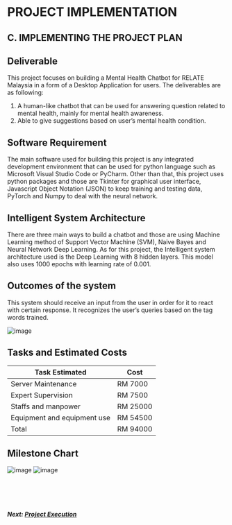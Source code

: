 # PROJECT IMPLEMENTATION

## C. IMPLEMENTING THE PROJECT PLAN

## Deliverable
This project focuses on building a Mental Health Chatbot for RELATE Malaysia in a form of a Desktop Application for users. The deliverables are as following:
1. A human-like chatbot that can be used for answering question related to mental health, mainly for mental health awareness.
2. Able to give suggestions based on user’s mental health condition.

## Software Requirement
The main software used for building this project is any integrated development environment that can be used for python language such as Microsoft Visual Studio Code or PyCharm. Other than that, this project uses python packages and those are Tkinter for graphical user interface, Javascript Object Notation (JSON) to keep training and testing data, PyTorch and Numpy to deal with the neural network. 

## Intelligent System Architecture
There are three main ways to build a chatbot and those are using Machine Learning method of Support Vector Machine (SVM), Naive Bayes and Neural Network Deep Learning. As for this project, the Intelligent system architecture used is the Deep Learning with 8 hidden layers. This model also uses 1000 epochs with learning rate of 0.001. 
 
## Outcomes of the system
This system should receive an input from the user in order for it to react with certain response. It recognizes the user’s queries based on the tag words trained.

![image](https://user-images.githubusercontent.com/96002588/211645623-879dae48-b93a-44f4-ba73-36e0ccfef074.png)


## Tasks and Estimated Costs
| Task	Estimated | Cost |
| --- | --- |
| Server Maintenance |	RM 7000 |
| Expert Supervision	| RM 7500 |
| Staffs and manpower |	RM 25000 |
| Equipment and equipment use |	RM 54500 |
| Total |	RM 94000 |

## Milestone Chart
![image](https://user-images.githubusercontent.com/96002588/211646937-705870c4-dfb3-4450-9a65-cf476b6e95fb.png)
![image](https://user-images.githubusercontent.com/96002588/211646954-9c88f6d4-c209-4da2-bc47-ac29d6f1df31.png)

<br><br><br>
##### Next: [Project Execution](D-PROJECT_EXECUTION.md)
